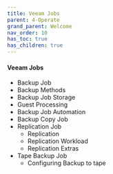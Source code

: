 ```yaml
---
title: Veeam Jobs
parent: 4-Operate
grand_parent: Welcome
nav_order: 10
has_toc: true
has_children: true
---
```


#### Veeam Jobs
  * Backup Job
   * Backup Methods
   * Backup Job Storage
   * Guest Processing
   * Backup Job Automation
  * Backup Copy Job
  * Replication Job
    * Replication
    * Replication Workload
    * Replication Extras
  * Tape Backup Job
    * Configuring Backup to tape
